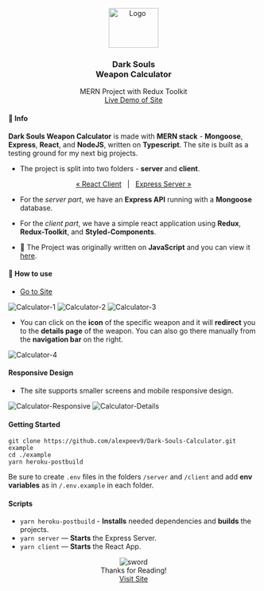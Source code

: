 <p align="center">
  <a href="http://dark-souls-calculator.herokuapp.com/">
    <img src="https://i.imgur.com/ing1VW7.png" alt="Logo" width="100" height="80">
  </a>
  <h3 align="center">Dark Souls <br/> Weapon Calculator</h3>

  <p align="center">
    MERN Project with Redux Toolkit
    <br />
    <a href="https://dark-souls-calculator.herokuapp.com/"> Live Demo of Site</a>
  </p>
</p>

#### 📕 Info

**Dark Souls Weapon Calculator** is made with **MERN stack** - **Mongoose**, **Express**, **React**, and **NodeJS**, written on **Typescript**. The site is built as a testing ground for my next big projects.

- The project is split into two folders - **server** and **client**.

<p align="center">
     <a href="https://github.com/alexpeev9/Dark-Souls-Calculator/tree/main/client">« React Client</a> &nbsp; | &nbsp;  <a href="https://github.com/alexpeev9/Dark-Souls-Calculator/tree/main/server">Express Server »</a>
</p>

- For the _server part_, we have an **Express API** running with a **Mongoose** database.
- For the _client part_, we have a simple react application using **Redux**, **Redux-Toolkit**, and **Styled-Components**.

- 🚀 The Project was originally written on **JavaScript** and you can view it [here](https://github.com/alexpeev9/Dark-Souls-Calculator/tree/JavaScript-Version-of-Project).

#### 📌 How to use

- <a href="https://dark-souls-calculator.herokuapp.com/"> Go to Site</a>

![Calculator-1](https://i.imgur.com/8Zc2KP3.png)
![Calculator-2](https://i.imgur.com/yGnIVtk.png)
![Calculator-3](https://i.imgur.com/Cn0vKVW.png)

- You can click on the **icon** of the specific weapon and it will **redirect** you to the **details page** of the weapon. You can also go there manually from the **navigation bar** on the right.

![Calculator-4](https://i.imgur.com/pzW0FJh.png)

#### Responsive Design

- The site supports smaller screens and mobile responsive design.

![Calculator-Responsive](https://i.imgur.com/7uWGNOQ.png)
![Calculator-Details](https://i.imgur.com/R6s5RTP.png)

#### Getting Started

```shell
git clone https://github.com/alexpeev9/Dark-Souls-Calculator.git example
cd ./example
yarn heroku-postbuild
```

Be sure to create `.env` files in the folders `/server` and `/client` and add **env variables** as in `/.env.example` in each folder.

#### Scripts

- `yarn heroku-postbuild` - **Installs** needed dependencies and **builds** the projects.
- `yarn server` — **Starts** the Express Server.
- `yarn client` — **Starts** the React App.

<p align="center">
  <img src="https://i.imgur.com/aqopkPt.png" alt="sword">
  </br>
  Thanks for Reading!
  </br>
  <a href="https://dark-souls-calculator.herokuapp.com/">Visit Site</a>
</p>
